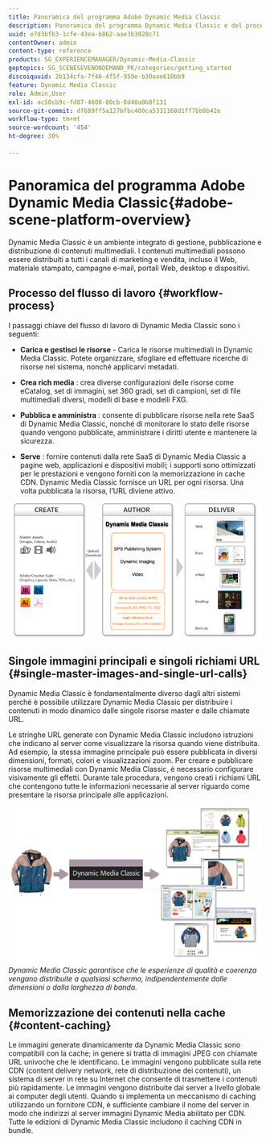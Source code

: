 ```yaml
---
title: Panoramica del programma Adobe Dynamic Media Classic
description: Panoramica del programma Dynamic Media Classic e del processo del flusso di lavoro.
uuid: e7d3bfb3-1cfe-43ea-b862-aae3b3928c71
contentOwner: admin
content-type: reference
products: SG_EXPERIENCEMANAGER/Dynamic-Media-Classic
geptopics: SG_SCENESEVENONDEMAND_PK/categories/getting_started
discoiquuid: 2b134cfa-7f46-4f5f-959e-b30aae610bb9
feature: Dynamic Media Classic
role: Admin,User
exl-id: ac50cb9c-fd87-4608-80cb-8d40a0b8f131
source-git-commit: df689ff5a127bfbc400ca5331168d1ff7bb0b42e
workflow-type: tm+mt
source-wordcount: '454'
ht-degree: 30%

---
```


# Panoramica del programma Adobe Dynamic Media Classic{#adobe-scene-platform-overview}

Dynamic Media Classic è un ambiente integrato di gestione, pubblicazione e distribuzione di contenuti multimediali. I contenuti multimediali possono essere distribuiti a tutti i canali di marketing e vendita, incluso il Web, materiale stampato, campagne e-mail, portali Web, desktop e dispositivi.

## Processo del flusso di lavoro {#workflow-process}

I passaggi chiave del flusso di lavoro di Dynamic Media Classic sono i seguenti:

* **Carica e gestisci le risorse**  - Carica le risorse multimediali in Dynamic Media Classic. Potete organizzare, sfogliare ed effettuare ricerche di risorse nel sistema, nonché applicarvi metadati.

* **Crea rich media** : crea diverse configurazioni delle risorse come eCatalog, set di immagini, set 360 gradi, set di campioni, set di file multimediali diversi, modelli di base e modelli FXG.

* **Pubblica e amministra** : consente di pubblicare risorse nella rete SaaS di Dynamic Media Classic, nonché di monitorare lo stato delle risorse quando vengono pubblicate, amministrare i diritti utente e mantenere la sicurezza.

* **Serve** : fornire contenuti dalla rete SaaS di Dynamic Media Classic a pagine web, applicazioni e dispositivi mobili; i supporti sono ottimizzati per le prestazioni e vengono forniti con la memorizzazione in cache CDN. Dynamic Media Classic fornisce un URL per ogni risorsa. Una volta pubblicata la risorsa, l’URL diviene attivo.

![Il processo del flusso di lavoro di Dynamic Media Classic](/help/assets/gs_workflow.png)

## Singole immagini principali e singoli richiami URL {#single-master-images-and-single-url-calls}

Dynamic Media Classic è fondamentalmente diverso dagli altri sistemi perché è possibile utilizzare Dynamic Media Classic per distribuire i contenuti in modo dinamico dalle singole risorse master e dalle chiamate URL.

Le stringhe URL generate con Dynamic Media Classic includono istruzioni che indicano al server come visualizzare la risorsa quando viene distribuita. Ad esempio, la stessa immagine principale può essere pubblicata in diversi dimensioni, formati, colori e visualizzazioni zoom. Per creare e pubblicare risorse multimediali con Dynamic Media Classic, è necessario configurare visivamente gli effetti. Durante tale procedura, vengono creati i richiami URL che contengono tutte le informazioni necessarie al server riguardo come presentare la risorsa principale alle applicazioni.

![Dynamic Media Classic è in grado di fornire la stessa immagine master a diversi supporti in diverse dimensioni e formati.](/help/assets/gs_dynamic_publishing.png)
*Dynamic Media Classic garantisce che le esperienze di qualità e coerenza vengano distribuite a qualsiasi schermo, indipendentemente dalle dimensioni o dalla larghezza di banda.*

## Memorizzazione dei contenuti nella cache {#content-caching}

Le immagini generate dinamicamente da Dynamic Media Classic sono compatibili con la cache; in genere si tratta di immagini JPEG con chiamate URL univoche che le identificano. Le immagini vengono pubblicate sulla rete CDN (content delivery network, rete di distribuzione dei contenuti), un sistema di server in rete su Internet che consente di trasmettere i contenuti più rapidamente. Le immagini vengono distribuite dai server a livello globale ai computer degli utenti. Quando si implementa un meccanismo di caching utilizzando un fornitore CDN, è sufficiente cambiare il nome del server in modo che indirizzi al server immagini Dynamic Media abilitato per CDN. Tutte le edizioni di Dynamic Media Classic includono il caching CDN in bundle.
